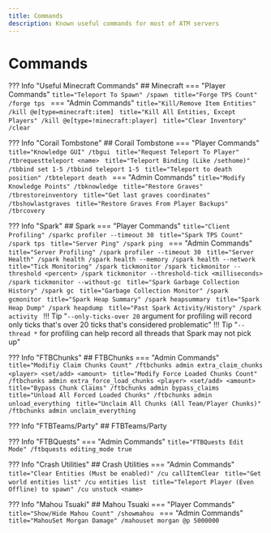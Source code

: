 ```yaml
---
title: Commands
description: Known useful commands for most of ATM servers
---
```


# Commands

??? Info "Useful Minecraft Commands"
    ## Minecraft
    === "Player Commands"
        ```title="Teleport To Spawn"
        /spawn
        ```
        ```title="Forge TPS Count"
        /forge tps
        ```
    === "Admin Commands"
        ```title="Kill/Remove Item Entities"
        /kill @e[type=minecraft:item]
        ```
        ```title="Kill All Entities, Except Players"
        /kill @e[type=!minecraft:player]
        ```
        ```title="Clear Inventory"
        /clear
        ```

??? Info "Corail Tombstone"
    ## Corail Tombstone
    === "Player Commands"
        ```title="Knowledge GUI"
        /tbgui
        ```
        ```title="Request Teleport To Player"
        /tbrequestteleport <name>
        ```
        ```title="Teleport Binding (Like /sethome)"
        /tbbind set 1-5
        /tbbind teleport 1-5
        ```
        ```title="Teleport to death position"
        /tbteleport death
        ```
    === "Admin Commands"
        ```title="Modify Knowledge Points"
        /tbknowledge
        ```
        ```title="Restore Graves"
        /tbrestoreinventory
        ```
        ```title="Get last graves coordinates"
        /tbshowlastgraves
        ```
        ```title="Restore Graves From Player Backups"
        /tbrcovery
        ```

??? Info "Spark"
    ## Spark
    === "Player Commands"
        ```title="Client Profiling"
        /sparkc profiler --timeout 30
        ```
        ```title="Spark TPS Count"
        /spark tps
        ```
        ```title="Server Ping"
        /spark ping
        ```
    === "Admin Commands"
        ```title="Server Profiling"
        /spark profiler --timeout 30
        ```
        ```title="Server Health"
        /spark health
        /spark health --memory
        /spark health --network
        ```
        ```title="Tick Monitoring"
        /spark tickmonitor
        /spark tickmonitor --threshold <percent>
        /spark tickmonitor --threshold-tick <milliseconds>
        /spark tickmonitor --without-gc
        ```
        ```title="Spark Garbage Collection History"
        /spark gc
        ```
        ```title="Garbage Collection Monitor"
        /spark gcmonitor
        ```
        ```title="Spark Heap Summary"
        /spark heapsummary
        ```
        ```title="Spark Heap Dump"
        /spark heapdump
        ```
        ```title="Past Spark Activity/History"
        /spark activity
        ```
    !!! Tip "`--only-ticks-over 20` argument for profiling will record only ticks that's over 20 ticks that's considered problematic"
    !!! Tip "`--thread *` for profiling can help record all threads that Spark may not pick up"

??? Info "FTBChunks"
    ## FTBChunks
    === "Admin Commands"
        ```title="Modifiy Claim Chunks Count"
        /ftbchunks admin extra_claim_chunks <player> <set/add> <amount>
        ```
        ```title="Modify Force Loaded Chunks Count"
        /ftbchunks admin extra_force_load_chunks <player> <set/add> <amount>
        ```
        ```title="Bypass Chunk Claims"
        /ftbchunks admin bypass_claims
        ```
        ```title="Unload All Forced Loaded Chunks"
        /ftbchunks admin unload_everything
        ```
        ```title="Unclaim All Chunks (All Team/Player Chunks)"
        /ftbchunks admin unclaim_everything
        ```

??? Info "FTBTeams/Party"
    ## FTBTeams/Party

??? Info "FTBQuests"
    === "Admin Commands"
        ```title="FTBQuests Edit Mode"
        /ftbquests editing_mode true
        ```

??? Info "Crash Utilities"
    ## Crash Utilities
    === "Admin Commands"
        ```title="Clear Entities (Must be enabled)"
        /cu callItemClear
        ```
        ```title="Get world entities list"
        /cu entities list
        ```
        ```title="Teleport Player (Even Offline) to spawn"
        /cu unstuck <name>
        ```

??? Info "Mahou Tsuaki"
    ## Mahou Tsuaki
    === "Player Commands"
        ```title="Show/Hide Mahou Count"
        /showmahou
        ```
    === "Admin Commands"
        ```title="MahouSet Morgan Damage"
        /mahouset morgan @p 5000000
        ```
